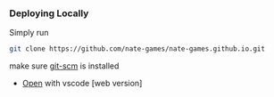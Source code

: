 ### Deploying Locally

Simply run 
```bash
git clone https://github.com/nate-games/nate-games.github.io.git
``` 
make sure [git-scm](https://git-scm.com/downloads) is installed
- [Open](https://vscode.dev/github/nate-games/nate-games.github.io) with vscode [web version]